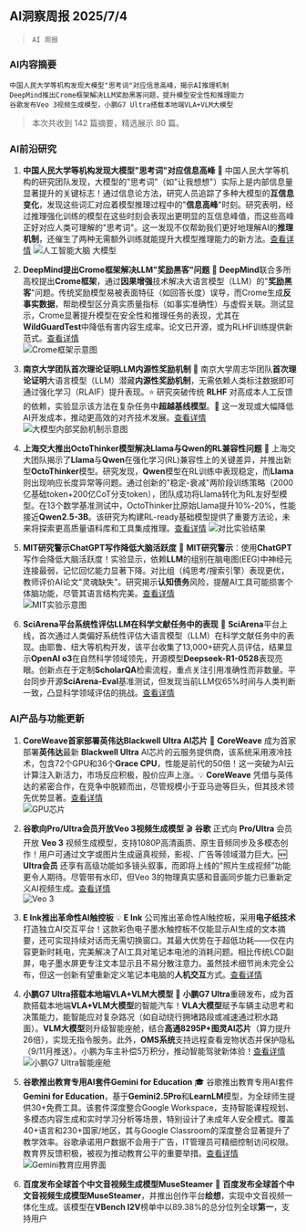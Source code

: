 ## AI洞察周报 2025/7/4

>  `AI 周报` 



### **AI内容摘要**

```
中国人民大学等机构发现大模型"思考词"对应信息高峰，揭示AI推理机制  
DeepMind推出Crome框架解决LLM奖励黑客问题，提升模型安全性和推理能力  
谷歌发布Veo 3视频生成模型，小鹏G7 Ultra搭载本地端VLA+VLM大模型
```



> 本次共收到 142 篇摘要，精选展示 80 篇。

### **AI前沿研究**

1. **中国人民大学等机构发现大模型"思考词"对应信息高峰**
    🚀 中国人民大学等机构的研究团队发现，大模型的"思考词"（如"让我想想"）实际上是内部信息量显著提升的关键标志！通过信息论方法，研究人员追踪了多种大模型的**互信息变化**，发现这些词汇对应着模型推理过程中的"**信息高峰**"时刻。研究表明，经过推理强化训练的模型在这些时刻会表现出更明显的互信息峰值，而这些高峰正好对应人类可理解的"思考词"。这一发现不仅帮助我们更好地理解AI的**推理机制**，还催生了两种无需额外训练就能提升大模型推理能力的新方法。[查看详情](https://arxiv.org/abs/2506.02867)
    ![人工智能大脑 大模型](https://pic.chinaz.com/picmap/202307211343352678_2.jpg)

2. **DeepMind提出Crome框架解决LLM"奖励黑客"问题**
    🔬 **DeepMind**联合多所高校提出**Crome框架**，通过**因果增强**技术解决大语言模型（LLM）的"**奖励黑客**"问题。传统奖励模型易被表面特征（如回答长度）误导，而Crome生成**反事实数据**，帮助模型区分真实质量指标（如事实准确性）与虚假关联。测试显示，Crome显著提升模型在安全性和推理任务的表现，尤其在**WildGuardTest**中降低有害内容生成率。论文已开源，或为RLHF训练提供新范式。[查看详情](原文链接)  
    ![Crome框架示意图](https://upload.chinaz.com/2025/0704/6388722407845308748880199.png)  

3. **南京大学团队首次理论证明LLM内源性奖励机制**
    🔬 南京大学周志华团队**首次理论证明**大语言模型（LLM）潜藏**内源性奖励机制**，无需依赖人类标注数据即可通过强化学习（RLAIF）提升表现。⭐ 研究突破传统 **RLHF** 对高成本人工反馈的依赖，实验显示该方法在复杂任务中**超越基线模型**。🚀 这一发现或大幅降低AI开发成本，推动更高效的对齐技术发展。[查看详情](原文链接)  
    ![大模型内部奖励机制示意图](https://pic.chinaz.com/picmap/202307261637353641_4.jpg)  

4. **上海交大推出OctoThinker模型解决Llama与Qwen的RL兼容性问题**
    🚀 上海交大团队揭示了**Llama**与**Qwen**在强化学习(RL)兼容性上的关键差异，并推出新型**OctoThinker**模型。研究发现，**Qwen**模型在RL训练中表现稳定，而**Llama**则出现响应长度异常等问题。通过创新的"稳定-衰减"两阶段训练策略（2000亿基础token+200亿CoT分支token），团队成功将Llama转化为RL友好型模型。在13个数学基准测试中，OctoThinker比原始Llama提升10%-20%，性能接近**Qwen2.5-3B**。该研究为构建RL-ready基础模型提供了重要方法论，未来将探索更高质量语料库和工具集成推理。[查看详情](原文链接)
    ![对比实验结果](https://upload.chinaz.com/2025/0703/6388713750483955657083388.png)

5. **MIT研究警示ChatGPT写作降低大脑活跃度**
    🔬 **MIT研究警示**：使用**ChatGPT**写作会降低大脑活跃度！实验显示，依赖**LLM**的组别在脑电图(EEG)中神经元连接最弱，记忆回忆能力显著下降。对比组（纯思考/搜索引擎）表现更优，教师评价AI论文"灵魂缺失"。研究揭示**认知债务**风险，提醒AI工具可能损害个体脑功能，尽管其语言结构完美。[查看详情](原文链接)  
    ![MIT实验示意图](https://pic.chinaz.com/picmap/202312281011271411_0.jpg)  

6. **SciArena平台系统性评估LLM在科学文献任务中的表现**
    🔬 **SciArena**平台上线，首次通过人类偏好系统性评估大语言模型（LLM）在科学文献任务中的表现。由耶鲁、纽大等机构开发，该平台收集了13,000+研究人员评估，结果显示**OpenAI o3**在自然科学领域领先，开源模型**Deepseek-R1-0528**表现亮眼。创新点在于定制**ScholarQA**检索流程，重点关注引用准确性而非数量。平台同步开源**SciArena-Eval**基准测试，但发现当前LLM仅65%时间与人类判断一致，凸显科学领域评估的挑战。[查看详情](https://upload.chinaz.com/2025/0703/6388713180758883791078445.png)  

### **AI产品与功能更新**

1. **CoreWeave首家部署英伟达Blackwell Ultra AI芯片**
    🚀 **CoreWeave** 成为首家部署**英伟达**最新 **Blackwell Ultra** AI芯片的云服务提供商，该系统采用液冷技术，包含72个GPU和36个**Grace CPU**，性能是前代的50倍！这一突破为AI云计算注入新活力，市场反应积极，股价应声上涨。💡 **CoreWeave** 凭借与英伟达的紧密合作，在竞争中脱颖而出，尽管规模小于亚马逊等巨头，但其技术领先优势显著。[查看详情](原文链接)  
    ![GPU芯片](https://pic.chinaz.com/picmap/202304071204230203_3.jpg)  

2. **谷歌向Pro/Ultra会员开放Veo 3视频生成模型**
    🎬 **谷歌** 正式向 **Pro/Ultra** 会员开放 **Veo 3** 视频生成模型，支持1080P高清画质、原生音频同步及多模态创作！用户可通过文字或图片生成逼真视频，影视、广告等领域潜力巨大。🆕 **Ultra会员** 还享有高级功能如多镜头叙事，而即将上线的"照片生成视频”功能更令人期待。尽管带有水印，但Veo 3的物理真实感和音画同步能力已重新定义AI视频生成。[查看详情](原文链接)  
    ![Veo 3](https://upload.chinaz.com/2025/0704/6388721956664013989429817.png)

3. **E Ink推出革命性AI触控板**
    💡 **E Ink** 公司推出革命性AI触控板，采用**电子纸技术**打造独立AI交互平台！这款彩色电子墨水触控板不仅能显示AI生成的文本摘要，还可实现持续对话而无需切换窗口。其最大优势在于超低功耗——仅在内容更新时耗电，完美解决了AI工具对笔记本电池的消耗问题。相比传统LCD副屏，电子墨水屏更专注文本显示且不易分散注意力。虽然技术细节尚未完全公布，但这一创新有望重新定义笔记本电脑的**人机交互**方式。[查看详情](https://upload.chinaz.com/2025/0704/6388722448603120057513783.png)

4. **小鹏G7 Ultra搭载本地端VLA+VLM大模型**
    🚀 **小鹏G7 Ultra**重磅发布，成为首款搭载本地端**VLA+VLM大模型**的智能汽车！**VLA大模型**赋予车辆主动思考和决策能力，能智能应对复杂路况（如自动绕行拥堵路段或减速通过积水路面）。**VLM大模型**则升级智能座舱，结合**高通8295P+图灵AI芯片**（算力提升26倍），实现无指令服务。此外，**OMS系统**支持远程查看宠物状态并保护隐私（9/11月推送）。小鹏为车主补偿5万积分，推动智能驾驶新体验！[查看详情](原文链接)  
    ![小鹏G7 Ultra智能座舱](https://upload.chinaz.com/2025/0704/6388721594994784791302745.png)  

5. **谷歌推出教育专用AI套件Gemini for Education**
    🎓 谷歌推出教育专用AI套件**Gemini for Education**，基于**Gemini2.5Pro**和**LearnLM**模型，为全球师生提供30+免费工具。该套件深度整合Google Workspace，支持智能课程规划、多模态内容生成和实时学习分析等场景，特别设计了未成年人安全模式。覆盖40+语言和230+国家/地区，其与Google Classroom的深度整合显著提升了教学效率。谷歌承诺用户数据不会用于广告，IT管理员可精细控制访问权限。教育界反馈积极，被视为推动教育公平的重要举措。[查看详情](原文链接)
    ![Gemini教育应用界面](https://upload.chinaz.com/2025/0703/6388713517633599031380390.jpg)

6. **百度发布全球首个中文音视频生成模型MuseSteamer**
    🚀 **百度发布全球首个中文音视频生成模型MuseSteamer**，并推出创作平台**绘想**，实现中文音视频一体化生成。该模型在**VBench I2V**榜单中以89.38%的总分位列全球**第一**，支持用户